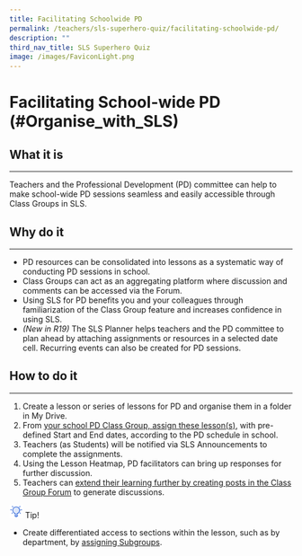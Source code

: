 ```yaml
---
title: Facilitating Schoolwide PD
permalink: /teachers/sls-superhero-quiz/facilitating-schoolwide-pd/
description: ""
third_nav_title: SLS Superhero Quiz
image: /images/FaviconLight.png
---
```

<h1 class="page-title">Facilitating School-wide PD (#Organise_with_SLS)</h1>
  <h2>What it is</h2>
  <hr>
  <p>Teachers and the Professional Development (PD) committee can help to make school-wide PD sessions seamless and easily accessible through Class Groups in SLS.</p>
  
  <h2>Why do it</h2>
  <hr>
  <ul>
    <li>PD resources can be consolidated into lessons as a systematic way of conducting PD sessions in school.</li>
    <li>Class Groups can act as an aggregating platform where discussion and comments can be accessed via the Forum.</li>
    <li>Using SLS for PD benefits you and your colleagues through familiarization of the Class Group feature and increases confidence in using SLS.</li>
    <li><i>(New in R19)</i> The SLS Planner helps teachers and the PD committee to plan ahead by attaching assignments or resources in a selected date cell. Recurring events can also be created for PD sessions.</li>
  </ul>
  
  <h2>How to do it</h2>
  <hr>
  <ol>
    <li>Create a lesson or series of lessons for PD and organise them in a folder in My Drive.</li>
    <li>From <a target="_blank" href="/teacher-user-guide/organise/create-class-groups/">your school PD Class Group, assign these lesson(s)</a>, with pre-defined Start and End dates, according to the PD schedule in school.</li>
    <li>Teachers (as Students) will be notified via SLS Announcements to complete the assignments.</li>
    <li>Using the Lesson Heatmap, PD facilitators can bring up responses for further discussion.</li>
    <li>Teachers can <a target="_blank" href="/teacher-user-guide/collaborate/about-the-forum/">extend their learning further by creating posts in the Class Group Forum</a> to generate discussions.</li>
  </ol>

<p><img style="width:1.5rem; display: inline;" src="/images/Icons/Bulb32.svg"> Tip!
</p>
<ul>
<li>Create differentiated access to sections within the lesson, such as by department, by <a target="_blank" href="/teacher-user-guide/differentiate/create-subgroups/">assigning Subgroups</a>.</li>              
</ul>